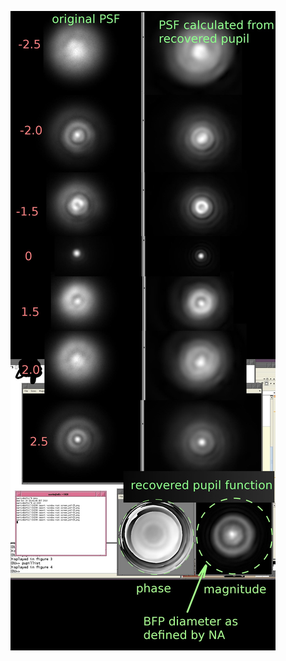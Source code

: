 
![Reconstructed intensity images.](/screen_psfs.jpg?raw=true "Retrieved Phase and reconstructions of defocuesd PSFs")
